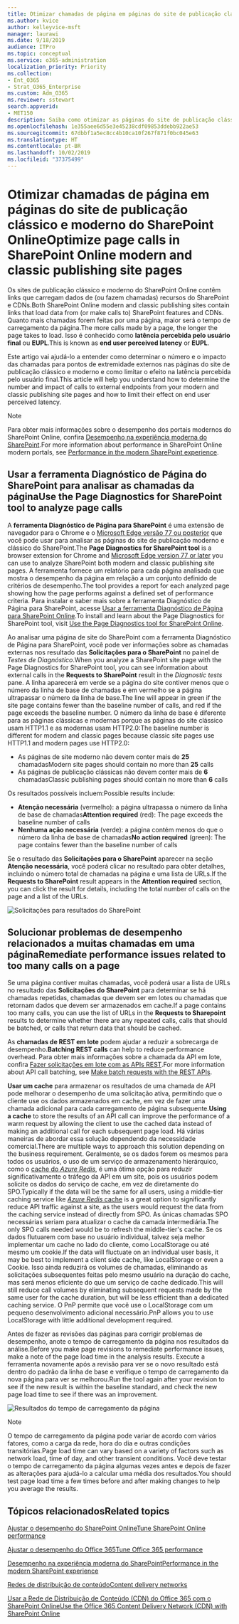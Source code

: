 ```yaml
---
title: Otimizar chamadas de página em páginas do site de publicação clássico e moderno do SharePoint Online
ms.author: kvice
author: kelleyvice-msft
manager: laurawi
ms.date: 9/18/2019
audience: ITPro
ms.topic: conceptual
ms.service: o365-administration
localization_priority: Priority
ms.collection:
- Ent_O365
- Strat_O365_Enterprise
ms.custom: Adm_O365
ms.reviewer: sstewart
search.appverid:
- MET150
description: Saiba como otimizar as páginas do site de publicação clássico e moderno no SharePoint Online, limitando o número de chamadas para pontos de extremidade de serviço do SharePoint Online.
ms.openlocfilehash: 1e355aee6d55e3e45238cdf09853ddebb922ae53
ms.sourcegitcommit: 67dbbf1a5ec8cc4b10ca10f267f871f0bc045e63
ms.translationtype: HT
ms.contentlocale: pt-BR
ms.lasthandoff: 10/02/2019
ms.locfileid: "37375499"
---
```

# <a name="optimize-page-calls-in-sharepoint-online-modern-and-classic-publishing-site-pages"></a><span data-ttu-id="9d89c-103">Otimizar chamadas de página em páginas do site de publicação clássico e moderno do SharePoint Online</span><span class="sxs-lookup"><span data-stu-id="9d89c-103">Optimize page calls in SharePoint Online modern and classic publishing site pages</span></span>

<span data-ttu-id="9d89c-104">Os sites de publicação clássico e moderno do SharePoint Online contêm links que carregam dados de (ou fazem chamadas) recursos do SharePoint e CDNs.</span><span class="sxs-lookup"><span data-stu-id="9d89c-104">Both SharePoint Online modern and classic publishing sites contain links that load data from (or make calls to) SharePoint features and CDNs.</span></span> <span data-ttu-id="9d89c-105">Quanto mais chamadas forem feitas por uma página, maior será o tempo de carregamento da página.</span><span class="sxs-lookup"><span data-stu-id="9d89c-105">The more calls made by a page, the longer the page takes to load.</span></span> <span data-ttu-id="9d89c-106">Isso é conhecido como **latência percebida pelo usuário final** ou **EUPL**.</span><span class="sxs-lookup"><span data-stu-id="9d89c-106">This is known as **end user perceived latency** or **EUPL**.</span></span>

<span data-ttu-id="9d89c-107">Este artigo vai ajudá-lo a entender como determinar o número e o impacto das chamadas para pontos de extremidade externos nas páginas do site de publicação clássico e moderno e como limitar o efeito na latência percebida pelo usuário final.</span><span class="sxs-lookup"><span data-stu-id="9d89c-107">This article will help you understand how to determine the number and impact of calls to external endpoints from your modern and classic publishing site pages and how to limit their effect on end user perceived latency.</span></span>

>[!NOTE]
><span data-ttu-id="9d89c-108">Para obter mais informações sobre o desempenho dos portais modernos do SharePoint Online, confira [Desempenho na experiência moderna do SharePoint](https://docs.microsoft.com/pt-BR/sharepoint/modern-experience-performance).</span><span class="sxs-lookup"><span data-stu-id="9d89c-108">For more information about performance in SharePoint Online modern portals, see [Performance in the modern SharePoint experience](https://docs.microsoft.com/pt-BR/sharepoint/modern-experience-performance).</span></span>

## <a name="use-the-page-diagnostics-for-sharepoint-tool-to-analyze-page-calls"></a><span data-ttu-id="9d89c-109">Usar a ferramenta Diagnóstico de Página do SharePoint para analisar as chamadas da página</span><span class="sxs-lookup"><span data-stu-id="9d89c-109">Use the Page Diagnostics for SharePoint tool to analyze page calls</span></span>

<span data-ttu-id="9d89c-110">A **ferramenta Diagnóstico de Página para SharePoint** é uma extensão de navegador para o Chrome e o [Microsoft Edge versão 77 ou posterior](https://www.microsoftedgeinsider.com/en-us/download?form=MI13E8&OCID=MI13E8) que você pode usar para analisar as páginas do site de publicação moderno e clássico do SharePoint.</span><span class="sxs-lookup"><span data-stu-id="9d89c-110">The **Page Diagnostics for SharePoint tool** is a browser extension for Chrome and [Microsoft Edge version 77 or later](https://www.microsoftedgeinsider.com/en-us/download?form=MI13E8&OCID=MI13E8) you can use to analyze SharePoint both modern and classic publishing site pages.</span></span> <span data-ttu-id="9d89c-111">A ferramenta fornece um relatório para cada página analisada que mostra o desempenho da página em relação a um conjunto definido de critérios de desempenho.</span><span class="sxs-lookup"><span data-stu-id="9d89c-111">The tool provides a report for each analyzed page showing how the page performs against a defined set of performance criteria.</span></span> <span data-ttu-id="9d89c-112">Para instalar e saber mais sobre a ferramenta Diagnóstico de Página para SharePoint, acesse [Usar a ferramenta Diagnóstico de Página para SharePoint Online](page-diagnostics-for-spo.md).</span><span class="sxs-lookup"><span data-stu-id="9d89c-112">To install and learn about the Page Diagnostics for SharePoint tool, visit [Use the Page Diagnostics tool for SharePoint Online](page-diagnostics-for-spo.md).</span></span>

<span data-ttu-id="9d89c-113">Ao analisar uma página de site do SharePoint com a ferramenta Diagnóstico de Página para SharePoint, você pode ver informações sobre as chamadas externas nos resultado das **Solicitações para o SharePoint** no painel de _Testes de Diagnóstico_.</span><span class="sxs-lookup"><span data-stu-id="9d89c-113">When you analyze a SharePoint site page with the Page Diagnostics for SharePoint tool, you can see information about external calls in the **Requests to SharePoint** result in the _Diagnostic tests_ pane.</span></span> <span data-ttu-id="9d89c-114">A linha aparecerá em verde se a página do site contiver menos que o número da linha de base de chamadas e em vermelho se a página ultrapassar o número da linha de base.</span><span class="sxs-lookup"><span data-stu-id="9d89c-114">The line will appear in green if the site page contains fewer than the baseline number of calls, and red if the page exceeds the baseline number.</span></span> <span data-ttu-id="9d89c-115">O número da linha de base é diferente para as páginas clássicas e modernas porque as páginas do site clássico usam HTTP1.1 e as modernas usam HTTP2.0:</span><span class="sxs-lookup"><span data-stu-id="9d89c-115">The baseline number is different for modern and classic pages because classic site pages use HTTP1.1 and modern pages use HTTP2.0:</span></span>

- <span data-ttu-id="9d89c-116">As páginas de site moderno não devem conter mais de **25** chamadas</span><span class="sxs-lookup"><span data-stu-id="9d89c-116">Modern site pages should contain no more than **25** calls</span></span>
- <span data-ttu-id="9d89c-117">As páginas de publicação clássicas não devem conter mais de **6** chamadas</span><span class="sxs-lookup"><span data-stu-id="9d89c-117">Classic publishing pages should contain no more than **6** calls</span></span>

<span data-ttu-id="9d89c-118">Os resultados possíveis incluem:</span><span class="sxs-lookup"><span data-stu-id="9d89c-118">Possible results include:</span></span>

- <span data-ttu-id="9d89c-119">**Atenção necessária** (vermelho): a página ultrapassa o número da linha de base de chamadas</span><span class="sxs-lookup"><span data-stu-id="9d89c-119">**Attention required** (red): The page exceeds the baseline number of calls</span></span>
- <span data-ttu-id="9d89c-120">**Nenhuma ação necessária** (verde): a página contém menos do que o número da linha de base de chamadas</span><span class="sxs-lookup"><span data-stu-id="9d89c-120">**No action required** (green): The page contains fewer than the baseline number of calls</span></span>

<span data-ttu-id="9d89c-121">Se o resultado das **Solicitações para o SharePoint** aparecer na seção **Atenção necessária**, você poderá clicar no resultado para obter detalhes, incluindo o número total de chamadas na página e uma lista de URLs.</span><span class="sxs-lookup"><span data-stu-id="9d89c-121">If the **Requests to SharePoint** result appears in the **Attention required** section, you can click the result for details, including the total number of calls on the page and a list of the URLs.</span></span>

![Solicitações para resultados do SharePoint](media/modern-portal-optimization/pagediag-requests.png)

## <a name="remediate-performance-issues-related-to-too-many-calls-on-a-page"></a><span data-ttu-id="9d89c-123">Solucionar problemas de desempenho relacionados a muitas chamadas em uma página</span><span class="sxs-lookup"><span data-stu-id="9d89c-123">Remediate performance issues related to too many calls on a page</span></span>

<span data-ttu-id="9d89c-124">Se uma página contiver muitas chamadas, você poderá usar a lista de URLs no resultado das **Solicitações do SharePoint** para determinar se há chamadas repetidas, chamadas que devem ser em lotes ou chamadas que retornam dados que devem ser armazenados em cache.</span><span class="sxs-lookup"><span data-stu-id="9d89c-124">If a page contains too many calls, you can use the list of URLs in the **Requests to Sharepoint** results to determine whether there are any repeated calls, calls that should be batched, or calls that return data that should be cached.</span></span>

<span data-ttu-id="9d89c-125">As **chamadas de REST em lote** podem ajudar a reduzir a sobrecarga de desempenho.</span><span class="sxs-lookup"><span data-stu-id="9d89c-125">**Batching REST calls** can help to reduce performance overhead.</span></span> <span data-ttu-id="9d89c-126">Para obter mais informações sobre a chamada da API em lote, confira [Fazer solicitações em lote com as APIs REST](https://docs.microsoft.com/pt-BR/sharepoint/dev/sp-add-ins/make-batch-requests-with-the-rest-apis).</span><span class="sxs-lookup"><span data-stu-id="9d89c-126">For more information about API call batching, see [Make batch requests with the REST APIs](https://docs.microsoft.com/pt-BR/sharepoint/dev/sp-add-ins/make-batch-requests-with-the-rest-apis).</span></span>

<span data-ttu-id="9d89c-127">**Usar um cache** para armazenar os resultados de uma chamada de API pode melhorar o desempenho de uma solicitação ativa, permitindo que o cliente use os dados armazenados em cache, em vez de fazer uma chamada adicional para cada carregamento de página subsequente.</span><span class="sxs-lookup"><span data-stu-id="9d89c-127">**Using a cache** to store the results of an API call can improve the performance of a warm request by allowing the client to use the cached data instead of making an additional call for each subsequent page load.</span></span> <span data-ttu-id="9d89c-128">Há várias maneiras de abordar essa solução dependendo da necessidade comercial.</span><span class="sxs-lookup"><span data-stu-id="9d89c-128">There are multiple ways to approach this solution depending on the business requirement.</span></span> <span data-ttu-id="9d89c-129">Geralmente, se os dados forem os mesmos para todos os usuários, o uso de um serviço de armazenamento hierárquico, como o [cache do _Azure Redis_](https://azure.microsoft.com/pt-BR/services/cache/), é uma ótima opção para reduzir significativamente o tráfego da API em um site, pois os usuários podem solicite os dados do serviço de cache, em vez de diretamente do SPO.</span><span class="sxs-lookup"><span data-stu-id="9d89c-129">Typically if the data will be the same for all users, using a middle-tier caching service like [_Azure Redis_ cache](https://azure.microsoft.com/pt-BR/services/cache/) is a great option to significantly reduce API traffic against a site, as the users would request the data from the caching service instead of directly from SPO.</span></span> <span data-ttu-id="9d89c-130">As únicas chamadas SPO necessárias seriam para atualizar o cache da camada intermediária.</span><span class="sxs-lookup"><span data-stu-id="9d89c-130">The only SPO calls needed would be to refresh the middle-tier's cache.</span></span> <span data-ttu-id="9d89c-131">Se os dados flutuarem com base no usuário individual, talvez seja melhor implementar um cache no lado do cliente, como LocalStorage ou até mesmo um cookie.</span><span class="sxs-lookup"><span data-stu-id="9d89c-131">If the data will fluctuate on an individual user basis, it may be best to implement a client side cache, like LocalStorage or even a Cookie.</span></span> <span data-ttu-id="9d89c-132">Isso ainda reduzirá os volumes de chamadas, eliminando as solicitações subsequentes feitas pelo mesmo usuário na duração do cache, mas será menos eficiente do que um serviço de cache dedicado.</span><span class="sxs-lookup"><span data-stu-id="9d89c-132">This will still reduce call volumes by eliminating subsequent requests made by the same user for the cache duration, but will be less efficient than a dedicated caching service.</span></span> <span data-ttu-id="9d89c-133">O PnP permite que você use o LocalStorage com um pequeno desenvolvimento adicional necessário.</span><span class="sxs-lookup"><span data-stu-id="9d89c-133">PnP allows you to use LocalStorage with little additional development required.</span></span>

<span data-ttu-id="9d89c-134">Antes de fazer as revisões das páginas para corrigir problemas de desempenho, anote o tempo de carregamento da página nos resultados da análise.</span><span class="sxs-lookup"><span data-stu-id="9d89c-134">Before you make page revisions to remediate performance issues, make a note of the page load time in the analysis results.</span></span> <span data-ttu-id="9d89c-135">Execute a ferramenta novamente após a revisão para ver se o novo resultado está dentro do padrão da linha de base e verifique o tempo de carregamento da nova página para ver se melhorou.</span><span class="sxs-lookup"><span data-stu-id="9d89c-135">Run the tool again after your revision to see if the new result is within the baseline standard, and check the new page load time to see if there was an improvement.</span></span>

![Resultados do tempo de carregamento da página](media/modern-portal-optimization/pagediag-page-load-time.png)

>[!NOTE]
><span data-ttu-id="9d89c-137">O tempo de carregamento da página pode variar de acordo com vários fatores, como a carga da rede, hora do dia e outras condições transitórias.</span><span class="sxs-lookup"><span data-stu-id="9d89c-137">Page load time can vary based on a variety of factors such as network load, time of day, and other transient conditions.</span></span> <span data-ttu-id="9d89c-138">Você deve testar o tempo de carregamento da página algumas vezes antes e depois de fazer as alterações para ajudá-lo a calcular uma média dos resultados.</span><span class="sxs-lookup"><span data-stu-id="9d89c-138">You should test page load time a few times before and after making changes to help you average the results.</span></span>

## <a name="related-topics"></a><span data-ttu-id="9d89c-139">Tópicos relacionados</span><span class="sxs-lookup"><span data-stu-id="9d89c-139">Related topics</span></span>

[<span data-ttu-id="9d89c-140">Ajustar o desempenho do SharePoint Online</span><span class="sxs-lookup"><span data-stu-id="9d89c-140">Tune SharePoint Online performance</span></span>](tune-sharepoint-online-performance.md)

[<span data-ttu-id="9d89c-141">Ajustar o desempenho do Office 365</span><span class="sxs-lookup"><span data-stu-id="9d89c-141">Tune Office 365 performance</span></span>](tune-office-365-performance.md)

[<span data-ttu-id="9d89c-142">Desempenho na experiência moderna do SharePoint</span><span class="sxs-lookup"><span data-stu-id="9d89c-142">Performance in the modern SharePoint experience</span></span>](https://docs.microsoft.com/sharepoint/modern-experience-performance)

[<span data-ttu-id="9d89c-143">Redes de distribuição de conteúdo</span><span class="sxs-lookup"><span data-stu-id="9d89c-143">Content delivery networks</span></span>](content-delivery-networks.md)

[<span data-ttu-id="9d89c-144">Usar a Rede de Distribuição de Conteúdo (CDN) do Office 365 com o SharePoint Online</span><span class="sxs-lookup"><span data-stu-id="9d89c-144">Use the Office 365 Content Delivery Network (CDN) with SharePoint Online</span></span>](use-office-365-cdn-with-spo.md)
